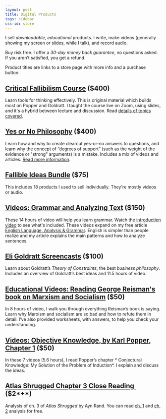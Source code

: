 ```yaml
---
layout: post
title: Digital Products
tags: sidebar
css-id: store
---
```


I sell *downloadable, educational* products. I write, make videos (generally showing my screen or slides, while I talk), and record audio.

Buy risk free. I offer a *30-day money back guarantee*, no questions asked. If you aren’t satisfied, you get a refund.

Product titles are links to a store page with more info and a purchase button.

## [Critical Fallibilism Course](https://gumroad.com/l/mhtbA) ($400)

Learn tools for thinking effectively. This is original material which builds most on Popper and Goldratt. I taught the course live on Zoom, using slides, and it's a hybrid between lecture and discussion. Read [details of topics covered](https://gumroad.com/l/mhtbA).

## [Yes or No Philosophy][1] ($400)
Learn how and why to create clearcut yes-or-no answers to questions, and learn why the concept of “degrees of support” (such as the weight of the evidence or "strong" arguments) is a mistake. Includes a mix of videos and articles. [Read more information][2].

## [Fallible Ideas Bundle](https://gum.co/SCgELz) ($75)

This includes 18 products I used to sell individually. They're mostly videos or audio.

## [Videos: Grammar and Analyzing Text][3] ($150)

These 14 hours of video will help you learn grammar. Watch the [introduction video][4] to see what's included. These videos expand on my free article [English Language, Analysis & Grammar][5]. English is simpler than people realize and my article explains the main patterns and how to analyze sentences.

## [Eli Goldratt Screencasts][8] ($100)

Learn about Goldratt’s *Theory of Constraints*, the best *business philosophy*. Includes an overview of Goldratt’s best ideas and 11.5 hours of video. 

## [Educational Videos: Reading George Reisman's book on Marxism and Socialism][6] ($50)

In 8 hours of video, I walk you through everything Reisman’s book is saying. Learn why Marxism and socialism are so bad and how to refute them in detail. I’ve also provided worksheets, with answers, to help you check your understanding.

## [Videos: Objective Knowledge, by Karl Popper, Chapter 1][7] ($50)

In these 7 videos (5.6 hours), I read Popper’s chapter * Conjectural Knowledge: My Solution of the Problem of Induction*. I explain and discuss the ideas.

## [Atlas Shrugged Chapter 3 Close Reading ][38] ($2*+*)
Analysis of ch. 3 of *Atlas Shrugged* by Ayn Rand. You can read [ch. 1][39] and [ch. 2][40] analysis for free.



[1]:	https://gum.co/hxqsh
[2]:	https://yesornophilosophy.com/
[3]:	https://gumroad.com/l/dRQhn
[4]:	https://www.youtube.com/watch?v=arPpNiVXwSo
[5]:	https://fallibleideas.com/grammar
[6]:	https://gumroad.com/l/szitM
[7]:	https://gumroad.com/l/oRGne
[8]:	https://gumroad.com/l/TpyYV
[9]:	https://www.amazon.com/Dream-Reason-History-Philosophy-Renaissance-ebook/dp/B01KYC3RQ2/?tag=curi04-20
[10]:	https://gum.co/bXtM
[11]:	https://www.youtube.com/watch?v=AHbFTuc8XqI
[12]:	https://youtu.be/JhIpW4H-3SQ
[13]:	https://www.youtube.com/watch?v=TxhDdtNFTpo
[14]:	https://gum.co/IeEVU
[15]:	http://fallibleideas.com/discussion
[16]:	https://gum.co/WMFTH
[17]:	https://gumroad.com/l/gzCnE
[18]:	https://gumroad.com/l/RMoYh
[19]:	https://gumroad.com/l/hYxXj
[20]:	https://conjecturesandrefutations.com/
[21]:	http://fallibleideas.com/books
[22]:	https://gumroad.com/l/zuEP
[23]:	http://fallibleideas.com/books
[24]:	http://justinmallone.com
[25]:	https://gumroad.com/l/pHvR
[26]:	https://gumroad.com/l/mYwYb
[27]:	http://fallibleideas.com/paths-forward
[28]:	https://gum.co/mpse
[29]:	https://gumroad.com/l/kPTxM
[30]:	https://gumroad.com/l/NAxYs
[31]:	https://gumroad.com/l/aHKR
[32]:	https://gum.co/KMVoi
[33]:	http://www.peikoff.com/courses_and_lectures/philosophy-of-education/
[34]:	https://gumroad.com/l/XDxz
[35]:	http://www.peikoff.com/courses_and_lectures/philosophy-of-education/
[36]:	https://gumroad.com/l/EyJnB
[37]:	http://justinmallone.com
[38]:	https://gumroad.com/l/ugcAS
[39]:	https://learnobjectivism.com/atlas-shrugged-chapter-1
[40]:	https://learnobjectivism.com/atlas-shrugged-chapter-2
[41]:	https://gumroad.com/l/ezayH